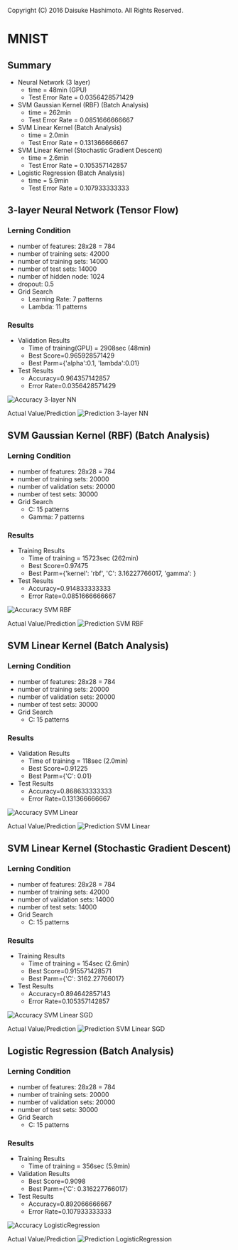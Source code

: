 Copyright (C) 2016 Daisuke Hashimoto. All Rights Reserved.
# MNIST
## Summary
* Neural Network (3 layer)
  * time = 48min (GPU)
  * Test Error Rate = 0.0356428571429
* SVM Gaussian Kernel (RBF) (Batch Analysis)
  * time = 262min
  * Test Error Rate = 0.0851666666667
* SVM Linear Kernel (Batch Analysis)
  * time = 2.0min
  * Test Error Rate = 0.131366666667
* SVM Linear Kernel (Stochastic Gradient Descent)
  * time = 2.6min
  * Test Error Rate = 0.105357142857
* Logistic Regression (Batch Analysis)
  * time = 5.9min
  * Test Error Rate = 0.107933333333

## 3-layer Neural Network (Tensor Flow)
### Lerning Condition
* number of features: 28x28 = 784
* number of training sets: 42000
* number of training sets: 14000
* number of test sets: 14000
* number of hidden node: 1024
* dropout: 0.5
* Grid Search
  * Learning Rate: 7 patterns
  * Lambda: 11 patterns

### Results
* Validation Results
  * Time of training(GPU) = 2908sec (48min)
  * Best Score=0.965928571429
  * Best Parm={'alpha':0.1,	'lambda':0.01}
* Test Results
  * Accuracy=0.964357142857
  * Error Rate=0.0356428571429

![Accuracy 3-layer NN](TensorFlow_NN_3_accuracy.png)

Actual Value/Prediction
![Prediction 3-layer NN](TensorFlow_NN_3_prediction.png)

## SVM Gaussian Kernel (RBF) (Batch Analysis)
### Lerning Condition
* number of features: 28x28 = 784
* number of training sets: 20000
* number of validation sets: 20000
* number of test sets: 30000
* Grid Search
  * C: 15 patterns
  * Gamma: 7 patterns

### Results
* Training Results
  * Time of training = 15723sec (262min)
  * Best Score=0.97475
  * Best Parm={'kernel': 'rbf', 'C': 3.16227766017, 'gamma': }
* Test Results
  * Accuracy=0.914833333333
  * Error Rate=0.0851666666667

![Accuracy SVM RBF](SVM_RBF_accuracy.png)

Actual Value/Prediction
![Prediction SVM RBF](SVM_RBF_prediction.png)

## SVM Linear Kernel (Batch Analysis)
### Lerning Condition
* number of features: 28x28 = 784
* number of training sets: 20000
* number of validation sets: 20000
* number of test sets: 30000
* Grid Search
  * C: 15 patterns

### Results
* Validation Results
  * Time of training = 118sec (2.0min)
  * Best Score=0.91225
  * Best Parm={'C': 0.01}
* Test Results
  * Accuracy=0.868633333333
  * Error Rate=0.131366666667

![Accuracy SVM Linear](SVM_Linear_accuracy.png)

Actual Value/Prediction
![Prediction SVM Linear](SVM_Linear_prediction.png)

## SVM Linear Kernel (Stochastic Gradient Descent)
### Lerning Condition
* number of features: 28x28 = 784
* number of training sets: 42000
* number of validation sets: 14000
* number of test sets: 14000
* Grid Search
  * C: 15 patterns

### Results
* Training Results
  * Time of training = 154sec (2.6min)
  * Best Score=0.915571428571
  * Best Parm={'C': 3162.27766017}
* Test Results
  * Accuracy=0.894642857143
  * Error Rate=0.105357142857

![Accuracy SVM Linear SGD](SVM_Linear_SGD_accuracy.png)

Actual Value/Prediction
![Prediction SVM Linear SGD](SVM_Linear_SGD_prediction.png)


## Logistic Regression (Batch Analysis)
### Lerning Condition
* number of features: 28x28 = 784
* number of training sets: 20000
* number of validation sets: 20000
* number of test sets: 30000
* Grid Search
  * C: 15 patterns

### Results
* Training Results
  * Time of training = 356sec (5.9min)
* Validation Results
  * Best Score=0.9098
  * Best Parm={'C': 0.316227766017}
* Test Results
  * Accuracy=0.892066666667
  * Error Rate=0.107933333333

![Accuracy LogisticRegression](LogisticRegression_accuracy.png)

Actual Value/Prediction
![Prediction LogisticRegression](LogisticRegression_prediction.png)

